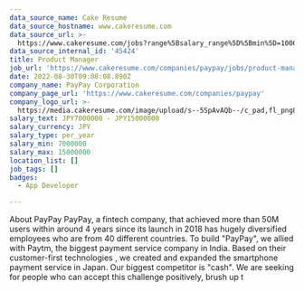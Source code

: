 ```yaml
---
data_source_name: Cake Resume
data_source_hostname: www.cakeresume.com
data_source_url: >-
  https://www.cakeresume.com/jobs?range%5Bsalary_range%5D%5Bmin%5D=1000000&refinementList%5Bprofession%5D%5B0%5D=tech_android-development&refinementList%5Bprofession%5D%5B1%5D=tech_ios-development
data_source_internal_id: '45424'
title: Product Manager
job_url: 'https://www.cakeresume.com/companies/paypay/jobs/product-manager-11c094'
date: 2022-08-30T09:08:08.890Z
company_name: PayPay Corporation
company_page_url: 'https://www.cakeresume.com/companies/paypay'
company_logo_url: >-
  https://media.cakeresume.com/image/upload/s--5SpAvAQb--/c_pad,fl_png8,h_200,w_200/v1661308360/nohqurbf1obsegimuveh.png
salary_text: JPY7000000 - JPY15000000
salary_currency: JPY
salary_type: per_year
salary_min: 7000000
salary_max: 15000000
location_list: []
job_tags: []
badges:
  - App Developer

---
```


About PayPay PayPay, a fintech company, that achieved more than 50M users within around 4 years since its launch in 2018 has hugely diversified employees who are from 40 different countries. To build "PayPay", we allied with Paytm, the biggest payment service company in India. Based on their customer-first technologies , we created and expanded the smartphone payment service in Japan. Our biggest competitor is "cash". We are seeking for people who can accept this challenge positively, brush up t